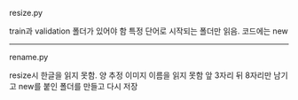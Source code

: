 resize.py

train과 validation 폴더가 있어야 함
특정 단어로 시작되는 폴더만 읽음. 코드에는 new

------------------------------------------------

rename.py

resize시 한글을 읽지 못함. 양 추정 이미지 이름을 읽지 못함
앞 3자리 뒤 8자리만 남기고 new를 붙인 폴더를 만들고 다시 저장
